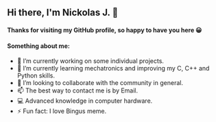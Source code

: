 ## Hi there, I'm Nickolas J. 👋

#### Thanks for visiting my GitHub profile, so happy to have you here 😀

#### Something about me:

- 🔭 I’m currently working on some individual projects.
- 🌱 I’m currently learning mechatronics and improving my C, C++ and Python skills. 
- 👯 I’m looking to collaborate with the community in general.
- 📫 The best way to contact me is by Email.
- 💻 Advanced knowledge in computer hardware.
- ⚡ Fun fact: I love Bingus meme.

